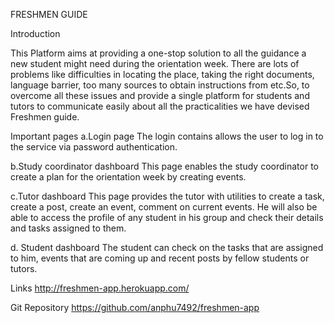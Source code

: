 FRESHMEN GUIDE

Introduction

This Platform aims at providing a one-stop solution to all the guidance a new student might need during the orientation week. There are lots of problems like difficulties in locating the place, taking the right documents, language barrier, too many sources to obtain instructions from etc.So, to overcome all these issues and provide a single platform for students and tutors to communicate easily about all the practicalities we have devised Freshmen guide.

Important pages
a.Login page
The login contains allows the user to log in to the service via password authentication.

b.Study coordinator dashboard
This page enables the study coordinator to create a plan for the orientation week by creating events.

c.Tutor dashboard
This page provides the tutor with utilities to create a task, create a post, create an event, comment on current events. He will also be able to access the profile of any student in his group and check their details and tasks assigned to them.

d.	Student dashboard
The student can check on the tasks that are assigned to him, events that are coming up and recent posts by fellow students or tutors.

Links
http://freshmen-app.herokuapp.com/

Git Repository
https://github.com/anphu7492/freshmen-app
